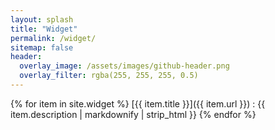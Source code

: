 ```yaml
---
layout: splash
title: "Widget"
permalink: /widget/
sitemap: false
header:
  overlay_image: /assets/images/github-header.png
  overlay_filter: rgba(255, 255, 255, 0.5)
---
```


{% for item in site.widget %}
  [{{ item.title }}]({{ item.url }})
  : {{ item.description | markdownify | strip_html }}
{% endfor %}